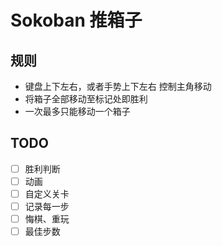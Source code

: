 # Sokoban 推箱子

## 规则
- 键盘上下左右，或者手势上下左右 控制主角移动
- 将箱子全部移动至标记处即胜利
- 一次最多只能移动一个箱子

## TODO
- [ ] 胜利判断
- [ ] 动画
- [ ] 自定义关卡
- [ ] 记录每一步
- [ ] 悔棋、重玩
- [ ] 最佳步数